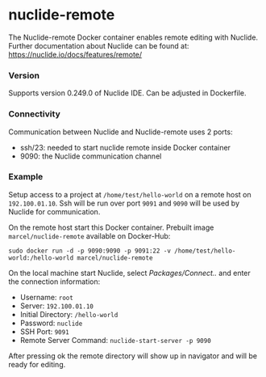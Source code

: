 # nuclide-remote
The Nuclide-remote Docker container enables remote editing with Nuclide. 
Further documentation about Nuclide can be found at:
https://nuclide.io/docs/features/remote/

### Version

Supports version 0.249.0 of Nuclide IDE. Can be adjusted in Dockerfile.

### Connectivity

Communication between Nuclide and Nuclide-remote uses 2 ports:
- ssh/23: needed to start nuclide remote inside Docker container
- 9090: the Nuclide communication channel

### Example

Setup access to a project at `/home/test/hello-world` on a remote host on `192.100.01.10`.
Ssh will be run over port `9091` and `9090` will be used by Nuclide for communication.

On the remote host start this Docker container. Prebuilt image `marcel/nuclide-remote` available on Docker-Hub:

    sudo docker run -d -p 9090:9090 -p 9091:22 -v /home/test/hello-world:/hello-world marcel/nuclide-remote

On the local machine start Nuclide, select *Packages/Connect..* and enter the connection information:

- Username: `root`
- Server: `192.100.01.10`
- Initial Directory: `/hello-world`
- Password: `nuclide`
- SSH Port: `9091`
- Remote Server Command: `nuclide-start-server -p 9090`

After pressing ok the remote directory will show up in navigator and will be ready for editing.

